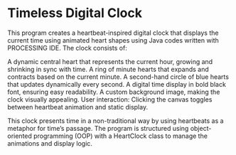 # Timeless Digital Clock

This program creates a heartbeat-inspired digital clock that displays the current time using animated heart shapes using Java codes written with PROCESSING IDE. The clock consists of:

A dynamic central heart that represents the current hour, growing and shrinking in sync with time.
A ring of minute hearts that expands and contracts based on the current minute.
A second-hand circle of blue hearts that updates dynamically every second.
A digital time display in bold black font, ensuring easy readability.
A custom background image, making the clock visually appealing.
User interaction: Clicking the canvas toggles between heartbeat animation and static display.

This clock presents time in a non-traditional way by using heartbeats as a metaphor for time’s passage. The program is structured using object-oriented programming (OOP) with a HeartClock class to manage the animations and display logic.
